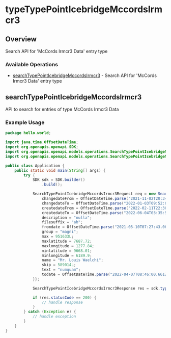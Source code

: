 # typeTypePointIcebridgeMccordsIrmcr3

## Overview

Search API for 'McCords Irmcr3 Data' entry type

### Available Operations

* [searchTypePointIcebridgeMccordsIrmcr3](#searchtypepointicebridgemccordsirmcr3) - Search API for 'McCords Irmcr3 Data' entry type

## searchTypePointIcebridgeMccordsIrmcr3

API to search for entries of type McCords Irmcr3 Data

### Example Usage

```java
package hello.world;

import java.time.OffsetDateTime;
import org.openapis.openapi.SDK;
import org.openapis.openapi.models.operations.SearchTypePointIcebridgeMccordsIrmcr3Request;
import org.openapis.openapi.models.operations.SearchTypePointIcebridgeMccordsIrmcr3Response;

public class Application {
    public static void main(String[] args) {
        try {
            SDK sdk = SDK.builder()
                .build();

            SearchTypePointIcebridgeMccordsIrmcr3Request req = new SearchTypePointIcebridgeMccordsIrmcr3Request() {{
                changedateFrom = OffsetDateTime.parse("2021-11-02T20:34:30.193Z");
                changedateTo = OffsetDateTime.parse("2022-01-03T09:52:02.484Z");
                createdateFrom = OffsetDateTime.parse("2022-02-11T22:30:11.425Z");
                createdateTo = OffsetDateTime.parse("2022-06-04T03:35:50.569Z");
                description = "nulla";
                filesuffix = "ab";
                fromdate = OffsetDateTime.parse("2021-05-10T07:27:43.062Z");
                group = "magni";
                max = 951633L;
                maxlatitude = 7687.72;
                maxlongitude = 1277.84;
                minlatitude = 9668.01;
                minlongitude = 6189.9;
                name = "Mr. Louis Waelchi";
                skip = 589014L;
                text = "numquam";
                todate = OffsetDateTime.parse("2022-04-07T08:46:00.661Z");
            }};            

            SearchTypePointIcebridgeMccordsIrmcr3Response res = sdk.typeTypePointIcebridgeMccordsIrmcr3.searchTypePointIcebridgeMccordsIrmcr3(req);

            if (res.statusCode == 200) {
                // handle response
            }
        } catch (Exception e) {
            // handle exception
        }
    }
}
```
